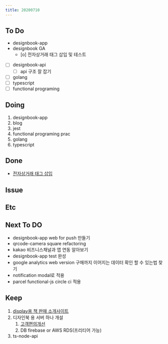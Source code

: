 ```yaml
---
title: 20200710
---
```


## To Do

- designbook-app
- designbook GA
  - [o] 전자상거래 태그 삽입 및 테스트
- [ ] designbook-api
  - [ ] api 구조 잘 잡기
- [ ] golang
- [ ] typescript
- [ ] functional programing

## Doing

1. designbook-app
2. blog
3. jest
4. functional programing prac
5. golang
6. typescript

## Done

- [전자상거래 태그 삽입](https://www.notion.so/2349d4044d16413ea3b08b001ad18733)

## Issue

## Etc

## Next To DO

- designbook-app web for push 만들기
- qrcode-camera square refactoring
- kakao 비즈니스채널과 앱 연동 알아보기
- designbook-app test 완성
- google analytics web version 구매까지 이어지는 데이터 확인 할 수 있는법 찾기
- notification modal로 적용
- parcel functional-js circle ci 적용

## Keep

1. [display용 책 판매 소개사이트](https://www.notion.so/664d830ecbd64cfd92ec8d22efa725fa)
2. 디자인북 용 서버 하나 개설
   1. [ 고객편의개선 ](https://www.notion.so/ec91e42cfe2a40da8c1f01f5d3c83c4a)
   2. DB firebase or AWS RDS(프리티어 가능)
3. ts-node-api
